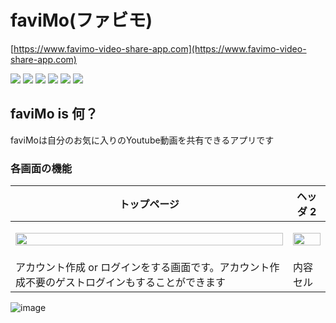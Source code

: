 # faviMo(ファビモ)
[https://www.favimo-video-share-app.com](https://www.favimo-video-share-app.com)

<img src="https://img.shields.io/badge/Rails-v6.0.3.6-red"> <img src="https://img.shields.io/badge/ruby-v2.6.4-red"> <img src="https://img.shields.io/badge/rbenv-v1.1.2-red"> <img src="https://img.shields.io/badge/Node.js-v14.16.1-green"> <img src="https://img.shields.io/badge/nvm-v14.16.1-green"> <img src="https://img.shields.io/badge/yarn-v1.22.5-lightblue"> 

## faviMo is 何？
faviMoは自分のお気に入りのYoutube動画を共有できるアプリです

### 各画面の機能
| トップページ | ヘッダ 2 |
| --- | --- |
| <p align="center"><img src="https://i.gyazo.com/0991b86d49a3ec2c3dd6c99f158ab858.png" width="100%"></p> | <p align="center"><img src="https://i.gyazo.com/0991b86d49a3ec2c3dd6c99f158ab858.png" width="100%"></p> |
| アカウント作成 or ログインをする画面です。アカウント作成不要のゲストログインもすることができます  | 内容セル  |


![image](https://user-images.githubusercontent.com/62625114/114276332-2482f700-9a61-11eb-9c90-0a9b6ea18c19.png)
